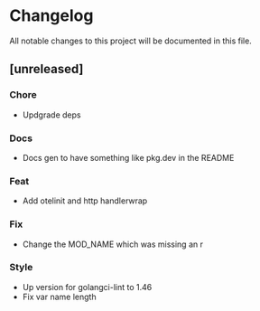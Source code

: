 # Changelog

All notable changes to this project will be documented in this file.

## [unreleased]

### Chore

- Updgrade deps

### Docs

- Docs gen to have something like pkg.dev in the README

### Feat

- Add otelinit and http handlerwrap

### Fix

- Change the MOD_NAME which was missing an r

### Style

- Up version for golangci-lint to 1.46
- Fix var name length

<!-- generated by git-cliff -->
